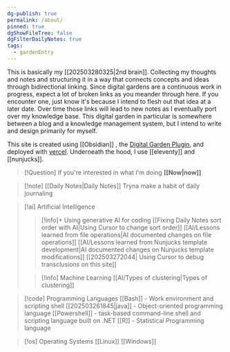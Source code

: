 ```yaml
---
dg-publish: true
permalink: /about/
pinned: true
dgShowFileTree: false
dgFilterDailyNotes: true
tags:
  - gardenEntry
---
```



This is basically my [[202503280325|2nd brain]]. Collecting my thoughts and notes and structuring it in a way that connects concepts and ideas through bidirectional linking. Since digital gardens are a continuous work in progress, expect a lot of broken links as you meander through here. If you encounter one, just know it's because I intend to flesh out that idea at a later date. Over time those links will lead to new notes as I eventually port over my knowledge base. This digital garden in particular is somewhere between a blog and a knowledge management system, but I intend to write and design primarily for myself.

This site is created using [[Obsidian]] , the [Digital Garden Plugin](https://dg-docs.ole.dev/), and deployed with [vercel](https://vercel.com/). Underneath the hood, I use [[eleventy]] and [[nunjucks]]. 


>[!Question] If you're interested in what I'm doing **[[Now|now]]**

>[!note] [[Daily Notes|Daily Notes]] Tryna make a habit of daily journaling

> [!ai] Artificial Intelligence
>>[!info]+ Using generative AI for coding
>>[[Fixing Daily Notes sort order with AI|Using Cursor to change sort order]]
>> [[AI/Lessons learned from file operations|AI documented changes on file operations]]
>> [[AI/Lessons learned from Nunjucks template development|AI documented changes on Nunjucks template modifications]]
>>[[202503272044| Using Cursor to debug transclusions on this site]]
>
>>[!info] Machine Learning
> [[AI/Types of clustering|Types of clustering]]

>[!code] Programming Languages
>[[Bash]] - Work environment and scripting shell
>[[202503261845|java]] - Object-oriented programming language
>[[Powershell]] -  task-based command-line shell and scripting language built on .NET
>[[R]] - Statistical Programming language

>[!os] Operating Systems
> [[Linux]]
> [[Windows]]

